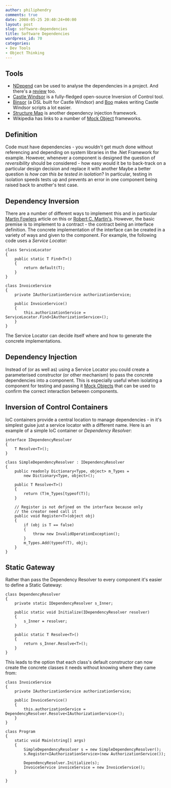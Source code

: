 ```yaml
---
author: philiphendry
comments: true
date: 2008-05-25 20:40:24+00:00
layout: post
slug: software-dependencies
title: Software Dependencies
wordpress_id: 70
categories:
- Dev Tools
- Object Thinking
---
```


## Tools

  * [NDepend](http://ndepend.com/) can be used to analyse the dependencies in a project. And there's a [review](http://searchwindevelopment.techtarget.com/tip/0,289483,sid8_gci1274598,00.html) too.  
  * [Castle Windsor](http://www.castleproject.org/container/index.html) is a fully-fledged open-source Inversion of Control tool.  
  * [Binsor](http://www.ayende.com/Blog/archive/2006/09/16/7268.aspx) (a DSL built for Castle Windsor) and [Boo](http://boo.codehaus.org/) makes writing Castle Windsor scripts a lot easier.  
  * [Structure Map](http://structuremap.sourceforge.net/Default.htm) is another dependency injection framework.  
  * Wikipedia has links to a number of [Mock Object](http://en.wikipedia.org/wiki/Mock_object) frameworks.

## Definition

Code must have dependencies - you wouldn't get much done without referencing and depending on system libraries in the .Net Framework for example. However, whenever a component is designed the question of _reversibility_ should be considered - how easy would it be to back-track on a particular design decision and replace it with another Maybe a better question is _how can this be tested in isolation_? In particular, testing in isolation speeds tests up and prevents an error in one component being raised back to another's test case.

## Dependency Inversion

There are a number of different ways to implement this and in particular [Martin Fowlers](http://www.martinfowler.com/articles/injection.html) article on this or [Robert C. Martin's](http://objectmentor.com/resources/articles/dip.pdf). However, the basic premise is to implement to a contract - the contract being an interface definition. The concrete implementation of the interface can be created in a variety of ways and given to the component. For example, the following code uses a _Service Locator:_
    
```
class ServiceLocator
{
    public static T Find<T>()
    {
        return default(T);
    }
}

class InvoiceService
{
    private IAuthorizationService authorizationService;

    public InvoiceService()
    {
        this.authorizationService = ServiceLocator.Find<IAuthorizationService>();
    }
}
```

The Service Locator can decide itself where and how to generate the concrete implementations.




## Dependency Injection




Instead of (or as well as) using a Service Locator you could create a parameterised constructor (or other mechanism) to pass the concrete dependencies into a component. This is especially useful when isolating a component for testing and passing it [Mock Objects](http://msdn.microsoft.com/msdnmag/issues/07/09/MockTesting) that can be used to confirm the correct interaction between components.




## Inversion of Control Containers




IoC containers provide a central location to manage dependencies - in it's simplest guise just a service locator with a different name. Here is an example of a simple IoC container or _Dependency Resolver_:
    
```
interface IDependencyResolver
{
    T Resolve<T>();
}

class SimpleDependencyResolver : IDependencyResolver
{
    public readonly Dictionary<Type, object> m_Types =
        new Dictionary<Type, object>();

    public T Resolve<T>()
    {
        return (T)m_Types[typeof(T)];
    }

    // Register is not defined on the interface because only
    // the creator need call it
    public void Register<T>(object obj)
    {
        if (obj is T == false)
        {
            throw new InvalidOperationException();
        }
        m_Types.Add(typeof(T), obj);
    }
}
```



## Static Gateway




Rather than pass the Dependency Resolver to every component it's easier to define a Static Gateway:
    
```
class DependencyResolver
{
    private static IDependencyResolver s_Inner;

    public static void Initialize(IDependencyResolver resolver)
    {
        s_Inner = resolver;
    }

    public static T Resolve<T>()
    {
        return s_Inner.Resolve<T>();
    }
}
```



This leads to the option that each class's default constructor can now create the concrete classes it needs without knowing where they came from:
    
```
class InvoiceService
{
    private IAuthorizationService authorizationService;

    public InvoiceService()
    {
        this.authorizationService = DependencyResolver.Resolve<IAuthorizationService>();
    }
}

class Program
{
    static void Main(string[] args)
    {
        SimpleDependencyResolver s = new SimpleDependencyResolver();
        s.Register<IAuthorizationService>(new AuthorizationService());

        DependencyResolver.Initialize(s);
        InvoiceService invoiceService = new InvoiceService();
    }

}
```
